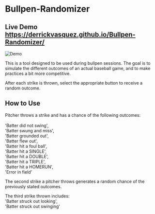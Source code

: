 # Bullpen-Randomizer

## Live Demo https://derrickvasquez.github.io/Bullpen-Randomizer/

![Demo](/Bullpen-Randomizer/BullpenRandomizer.png?raw=true "Demo Screenshot")


This is a tool designed to be used during bullpen sessions. The goal is to simulate the different outcomes of an actual baseball game, and to make practices a bit more competitive. 

After each strike is thrown, select the appropriate button to receive a random outcome. 

## How to Use

Pitcher throws a strike and has a chance of the following outcomes:
<br />
<br />
'Batter did not swing',
<br />
'Batter swung and miss',
<br />
'Batter grounded out',
<br />
'Batter flew out',
<br />
'Batter hit a foul ball',
<br />
'Batter hit a SINGLE',
<br />
'Batter hit a DOUBLE',
<br />
'Batter hit a TRIPLE',
<br />
'Batter hit a HOMERUN',
<br />
'Error in field'

The second strike a pitcher throws generates a random chance of the previously stated outcomes.

The third strike thrown includes:
<br />
'Batter struck out looking',
<br />
'Batter struck out swinging'
